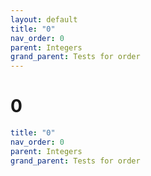 ```yaml
---
layout: default
title: "0"
nav_order: 0
parent: Integers
grand_parent: Tests for order
---
```


# 0

```yaml
title: "0"
nav_order: 0
parent: Integers
grand_parent: Tests for order
```
